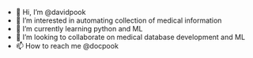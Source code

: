 - 👋 Hi, I’m @davidpook
- 👀 I’m interested in automating collection of medical information
- 🌱 I’m currently learning python and ML
- 💞️ I’m looking to collaborate on medical database development and ML
- 📫 How to reach me @docpook

<!---
davidpook/davidpook is a ✨ special ✨ repository because its `README.md` (this file) appears on your GitHub profile.
You can click the Preview link to take a look at your changes.
--->
